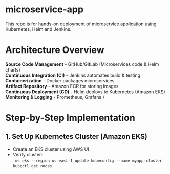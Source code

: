 # microservice-app
This repo is for hands-on deployment of microservice application using Kubernetes, Helm and Jenkins.

# Architecture Overview
**Source Code Management** - GitHub/GitLab (Microservices code & Helm charts) \
**Continuous Integration (CI)** - Jenkins automates build & testing \
**Containerization** - Docker packages microservices \
**Artifact Repository** - Amazon ECR for storing images \
**Continuous Deployment (CD)** - Helm deploys to Kubernetes (Amazon EKS) \
**Monitoring & Logging** - Prometheus, Grafana \

# Step-by-Step Implementation

## 1. Set Up Kubernetes Cluster (Amazon EKS)
* Create an EKS cluster using AWS UI
* Verify cluster: \
`` 'ws eks --region us-east-1 update-kubeconfig --name myapp-cluster' `` \
`kubectl get nodes`

